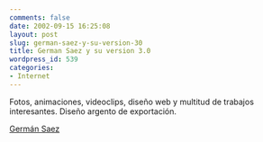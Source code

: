 ```yaml
---
comments: false
date: 2002-09-15 16:25:08
layout: post
slug: german-saez-y-su-version-30
title: German Saez y su version 3.0
wordpress_id: 539
categories:
- Internet
---
```


Fotos, animaciones, videoclips, diseño web y multitud de trabajos interesantes. Diseño argento de exportación.  

[Germán Saez](http://germansaez.com/)




 
